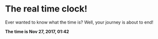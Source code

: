 # The real time clock!

Ever wanted to know what the time is? Well, your journey is about to end!

**The time is Nov 27, 2017, 01:42**